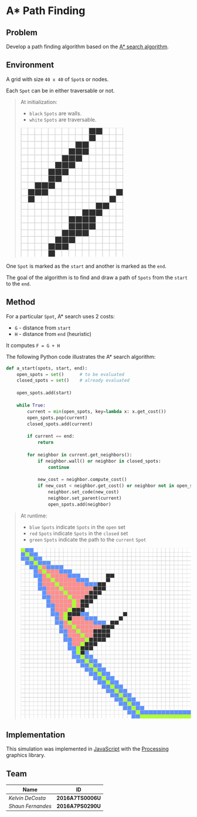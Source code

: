 # A* Path Finding

## Problem

Develop a path finding algorithm based on the [A* search algorithm](https://en.wikipedia.org/wiki/A*_search_algorithm).

## Environment

A grid with size `40 x 40` of `Spot`s or nodes.

Each `Spot` can be in either traversable or not.

>   At initialization:
>
>   *   `black` `Spots` are walls.
>   *   `white` `Spots` are traversable.
>
>   ![Environment](assets/environment.png)

One `Spot` is marked as the `start` and another is marked as the `end`.

The goal of the algorithm is to find and draw a path of `Spots` from the `start` to the `end`.

## Method

For a particular `Spot`, A* search uses 2 costs:

*   `G` - distance from `start`
*   `H` - distance from `end` (heuristic)

It computes `F = G + H`

The following Python code illustrates the A* search algorithm:

```python
def a_start(spots, start, end):
    open_spots = set()      # to be evaluated
    closed_spots = set()    # already evaluated

    open_spots.add(start)

    while True:
        current = min(open_spots, key=lambda x: x.get_cost())           # get node with the least F cost
        open_spots.pop(current)                                         # remove it from open_spots
        closed_spots.add(current)                                       # add it to closed_spots

        if current == end:                                              # path is found
            return

        for neighbor in current.get_neighbors():
            if neighbor.wall() or neighbor in closed_spots:
                continue

            new_cost = neighbor.compute_cost()
            if new_cost < neighbor.get_cost() or neighbor not in open_spots:
                neighbor.set_code(new_cost)
                neighbor.set_parent(current)
                open_spots.add(neighbor)
```

>   At runtime:
>
>   *   `blue` `Spots` indicate `Spots` in the `open` set
>   *   `red` `Spots` indicate `Spots` in the `closed` set
>   *   `green` `Spots` indicate the path to the `current` `Spot`
>
>   ![Runtime](assets/runtime.png)

## Implementation

This simulation was implemented in [JavaScript](https://www.javascript.com/) with the [Processing](https://p5js.org) graphics library.

## Team


|Name|ID|
|---|:---:|
|_Kelvin DeCosta_|**2016A7TS0006U**|
|_Shaun Fernandes_|**2016A7PS0290U**|
